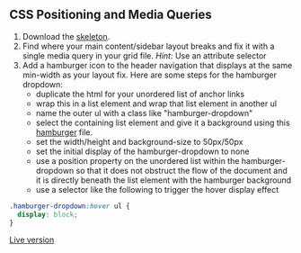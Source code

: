 ## CSS Positioning and Media Queries

1. Download the [skeleton][skeleton].
2. Find where your main content/sidebar layout breaks and fix it with a single media query in your grid file. _Hint:_ Use an attribute selector
3. Add a hamburger icon to the header navigation that displays at the same min-width as your layout fix. Here are some steps for the hamburger dropdown:
   - duplicate the html for your unordered list of anchor links
   - wrap this in a list element and wrap that list element in another ul
   - name the outer ul with a class like "hamburger-dropdown"
   - select the containing list element and give it a background using this [hamburger](../../assets/images/hamburger.png) file.
   - set the width/height and background-size to 50px/50px
   - set the initial display of the hamburger-dropdown to none
   - use a position property on the unordered list within the hamburger-dropdown so that it does not obstruct the flow of the document and it is directly beneath the list element with the hamburger background
   - use a selector like the following to trigger the hover display effect

```css
.hamburger-dropdown:hover ul {
  display: block;
}
```

[Live version](http://appacademy.github.io/curriculum/positioning_media_queries.html)

[skeleton]: ./skeleton.zip
